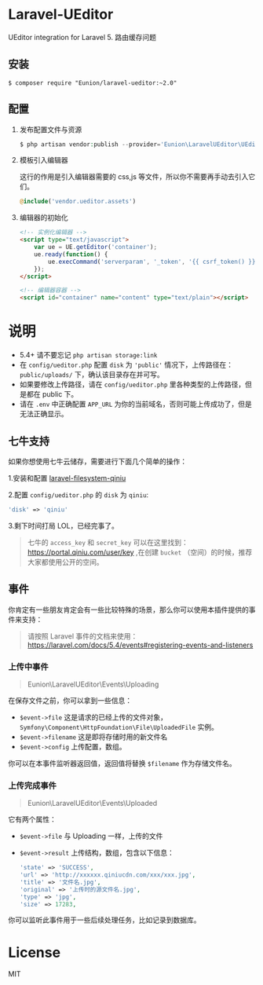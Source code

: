 # Laravel-UEditor

UEditor integration for Laravel 5. 路由缓存问题

## 安装

```shell
$ composer require "Eunion/laravel-ueditor:~2.0"
```

## 配置

1. 发布配置文件与资源

    ```php
    $ php artisan vendor:publish --provider='Eunion\LaravelUEditor\UEditorServiceProvider'
    ```

2. 模板引入编辑器

    这行的作用是引入编辑器需要的 css,js 等文件，所以你不需要再手动去引入它们。

    ```php
    @include('vendor.ueditor.assets')
    ```

3. 编辑器的初始化

    ```html
    <!-- 实例化编辑器 -->
    <script type="text/javascript">
        var ue = UE.getEditor('container');
        ue.ready(function() {
            ue.execCommand('serverparam', '_token', '{{ csrf_token() }}'); // 设置 CSRF token.
        });
    </script>

    <!-- 编辑器容器 -->
    <script id="container" name="content" type="text/plain"></script>
    ```

# 说明

- 5.4+ 请不要忘记 `php artisan storage:link`
- 在 `config/ueditor.php` 配置 `disk` 为 `'public'` 情况下，上传路径在：`public/uploads/` 下，确认该目录存在并可写。
- 如果要修改上传路径，请在 `config/ueditor.php` 里各种类型的上传路径，但是都在 public 下。
- 请在 `.env` 中正确配置 `APP_URL` 为你的当前域名，否则可能上传成功了，但是无法正确显示。

## 七牛支持

如果你想使用七牛云储存，需要进行下面几个简单的操作：

1.安装和配置 [laravel-filesystem-qiniu](https://github.com/overtrue/laravel-filesystem-qiniu)

2.配置 `config/ueditor.php` 的 `disk` 为 `qiniu`:

```php
'disk' => 'qiniu'
```

3.剩下时间打局 LOL，已经完事了。

> 七牛的 `access_key` 和 `secret_key` 可以在这里找到：https://portal.qiniu.com/user/key ,在创建 `bucket` （空间）的时候，推荐大家都使用公开的空间。

## 事件

你肯定有一些朋友肯定会有一些比较特殊的场景，那么你可以使用本插件提供的事件来支持：

> 请按照 Laravel 事件的文档来使用：
> https://laravel.com/docs/5.4/events#registering-events-and-listeners

### 上传中事件

> Eunion\LaravelUEditor\Events\Uploading

在保存文件之前，你可以拿到一些信息：

- `$event->file` 这是请求的已经上传的文件对象，`Symfony\Component\HttpFoundation\File\UploadedFile` 实例。
- `$event->filename` 这是即将存储时用的新文件名
- `$event->config` 上传配置，数组。

你可以在本事件监听器返回值，返回值将替换 `$filename` 作为存储文件名。

### 上传完成事件

> Eunion\LaravelUEditor\Events\Uploaded

它有两个属性：

- `$event->file` 与 Uploading 一样，上传的文件
- `$event->result` 上传结构，数组，包含以下信息：

   ```php
   'state' => 'SUCCESS',
   'url' => 'http://xxxxxx.qiniucdn.com/xxx/xxx.jpg',
   'title' => '文件名.jpg',
   'original' => '上传时的源文件名.jpg',
   'type' => 'jpg',
   'size' => 17283,
   ```

你可以监听此事件用于一些后续处理任务，比如记录到数据库。

# License

MIT
